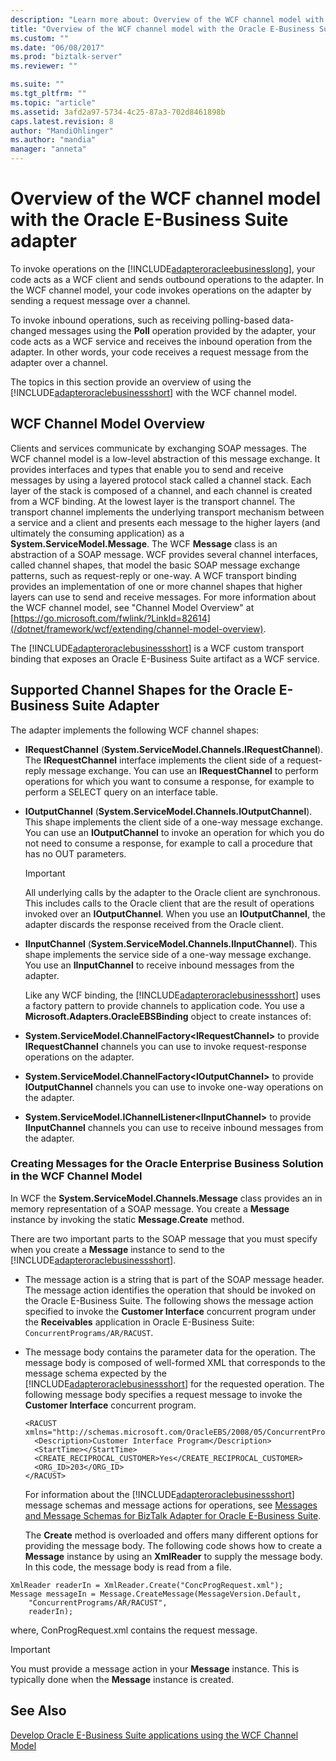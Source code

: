 ```yaml
---
description: "Learn more about: Overview of the WCF channel model with the Oracle E-Business Suite adapter"
title: "Overview of the WCF channel model with the Oracle E-Business Suite adapter | Microsoft Docs"
ms.custom: ""
ms.date: "06/08/2017"
ms.prod: "biztalk-server"
ms.reviewer: ""

ms.suite: ""
ms.tgt_pltfrm: ""
ms.topic: "article"
ms.assetid: 3afd2a97-5734-4c25-87a3-702d8461898b
caps.latest.revision: 8
author: "MandiOhlinger"
ms.author: "mandia"
manager: "anneta"
---
```

# Overview of the WCF channel model with the Oracle E-Business Suite adapter
To invoke operations on the [!INCLUDE[adapteroracleebusinesslong](../../includes/adapteroracleebusinesslong-md.md)], your code acts as a WCF client and sends outbound operations to the adapter. In the WCF channel model, your code invokes operations on the adapter by sending a request message over a channel.

 To invoke inbound operations, such as receiving polling-based data-changed messages using the **Poll** operation provided by the adapter, your code acts as a WCF service and receives the inbound operation from the adapter. In other words, your code receives a request message from the adapter over a channel.

 The topics in this section provide an overview of using the [!INCLUDE[adapteroraclebusinessshort](../../includes/adapteroraclebusinessshort-md.md)] with the WCF channel model.

## WCF Channel Model Overview
 Clients and services communicate by exchanging SOAP messages. The WCF channel model is a low-level abstraction of this message exchange. It provides interfaces and types that enable you to send and receive messages by using a layered protocol stack called a channel stack. Each layer of the stack is composed of a channel, and each channel is created from a WCF binding. At the lowest layer is the transport channel. The transport channel implements the underlying transport mechanism between a service and a client and presents each message to the higher layers (and ultimately the consuming application) as a **System.ServiceModel.Message**. The WCF **Message** class is an abstraction of a SOAP message. WCF provides several channel interfaces, called channel shapes, that model the basic SOAP message exchange patterns, such as request-reply or one-way. A WCF transport binding provides an implementation of one or more channel shapes that higher layers can use to send and receive messages. For more information about the WCF channel model, see "Channel Model Overview" at [https://go.microsoft.com/fwlink/?LinkId=82614](/dotnet/framework/wcf/extending/channel-model-overview).

 The [!INCLUDE[adapteroraclebusinessshort](../../includes/adapteroraclebusinessshort-md.md)] is a WCF custom transport binding that exposes an Oracle E-Business Suite artifact as a WCF service.

## Supported Channel Shapes for the Oracle E-Business Suite Adapter
 The adapter implements the following WCF channel shapes:

- **IRequestChannel** (**System.ServiceModel.Channels.IRequestChannel**). The **IRequestChannel** interface implements the client side of a request-reply message exchange. You can use an **IRequestChannel** to perform operations for which you want to consume a response, for example to perform a SELECT query on an interface table.

- **IOutputChannel** (**System.ServiceModel.Channels.IOutputChannel**). This shape implements the client side of a one-way message exchange. You can use an **IOutputChannel** to invoke an operation for which you do not need to consume a response, for example to call a procedure that has no OUT parameters.

  > [!IMPORTANT]
  >  All underlying calls by the adapter to the Oracle client are synchronous. This includes calls to the Oracle client that are the result of operations invoked over an **IOutputChannel**. When you use an **IOutputChannel**, the adapter discards the response received from the Oracle client.

- **IInputChannel** (**System.ServiceModel.Channels.IInputChannel**). This shape implements the service side of a one-way message exchange. You use an **IInputChannel** to receive inbound messages from the adapter.

  Like any WCF binding, the [!INCLUDE[adapteroraclebusinessshort](../../includes/adapteroraclebusinessshort-md.md)] uses a factory pattern to provide channels to application code. You use a **Microsoft.Adapters.OracleEBSBinding** object to create instances of:

- **System.ServiceModel.ChannelFactory\<IRequestChannel\>** to provide **IRequestChannel** channels you can use to invoke request-response operations on the adapter.

- **System.ServiceModel.ChannelFactory\<IOutputChannel\>** to provide **IOutputChannel** channels you can use to invoke one-way operations on the adapter.

- **System.ServiceModel.IChannelListener\<IInputChannel\>** to provide **IInputChannel** channels you can use to receive inbound messages from the adapter.

### Creating Messages for the Oracle Enterprise Business Solution in the WCF Channel Model
 In WCF the **System.ServiceModel.Channels.Message** class provides an in memory representation of a SOAP message. You create a **Message** instance by invoking the static **Message.Create** method.

 There are two important parts to the SOAP message that you must specify when you create a **Message** instance to send to the [!INCLUDE[adapteroraclebusinessshort](../../includes/adapteroraclebusinessshort-md.md)].

- The message action is a string that is part of the SOAP message header. The message action identifies the operation that should be invoked on the Oracle E-Business Suite. The following shows the message action specified to invoke the **Customer Interface** concurrent program under the **Receivables** application in Oracle E-Business Suite: `ConcurrentPrograms/AR/RACUST`.

- The message body contains the parameter data for the operation. The message body is composed of well-formed XML that corresponds to the message schema expected by the [!INCLUDE[adapteroraclebusinessshort](../../includes/adapteroraclebusinessshort-md.md)] for the requested operation. The following message body specifies a request message to invoke the **Customer Interface** concurrent program.

  ```
  <RACUST xmlns="http://schemas.microsoft.com/OracleEBS/2008/05/ConcurrentPrograms/AR">
    <Description>Customer Interface Program</Description>
    <StartTime></StartTime>
    <CREATE_RECIPROCAL_CUSTOMER>Yes</CREATE_RECIPROCAL_CUSTOMER>
    <ORG_ID>203</ORG_ID>
  </RACUST>

  ```

  For information about the [!INCLUDE[adapteroraclebusinessshort](../../includes/adapteroraclebusinessshort-md.md)] message schemas and message actions for operations, see [Messages and Message Schemas for BizTalk Adapter for Oracle E-Business Suite](../../adapters-and-accelerators/adapter-oracle-ebs/messages-and-message-schemas-for-biztalk-adapter-for-oracle-e-business-suite.md).

  The **Create** method is overloaded and offers many different options for providing the message body. The following code shows how to create a **Message** instance by using an **XmlReader** to supply the message body. In this code, the message body is read from a file.

```
XmlReader readerIn = XmlReader.Create("ConcProgRequest.xml");
Message messageIn = Message.CreateMessage(MessageVersion.Default,
    "ConcurrentPrograms/AR/RACUST",
    readerIn);
```

 where, ConProgRequest.xml contains the request message.

> [!IMPORTANT]
>  You must provide a message action in your **Message** instance. This is typically done when the **Message** instance is created.

## See Also
 [Develop Oracle E-Business Suite applications using the WCF Channel Model](../../adapters-and-accelerators/adapter-oracle-ebs/develop-oracle-e-business-suite-applications-using-the-wcf-channel-model.md)